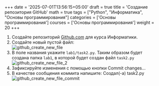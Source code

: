 +++
date = '2025-07-01T13:56:15+05:00'
draft = true
title = 'Создание репозитория GitHub'
math = true
tags = ["Python", "Информатика", "Основы программирования"]
categories = ['Основы программирования']
courses = ['Основы программирования']
weight = 20
+++

<!--more-->


1. Создайте репозиторий [Github.com](https://github.com) для курса Информатики.
2. Создайте новый пустой файл:  
   ![github_create_new_file](github_create_new_file.png)
3. В поле названия укажите `lab1/task2.py`. Таким образом будет создана папка `lab1`, в которой будет создан файл `task2.py`  
   ![github_create_new_file_2](github_create_new_file_2.png)
4. Зафиксируйте изменения с помощью кнопки Commit changes...
5. В качестве сообщения коммита напишите: Создал(-а) task2.py  
   ![github_create_new_file_commit](github_create_new_file_commit.png)

   
   
